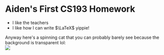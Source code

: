 # Aiden's First CS193 Homework
- I like the teachers
- I like how I can write $\LaTeX$ yippie!

Anyway here's a spinning cat that you can probably barely see because the background is transparent lol:  
![](https://media.tenor.com/0EDznml5BDAAAAAj/cat-spinning.gif)

